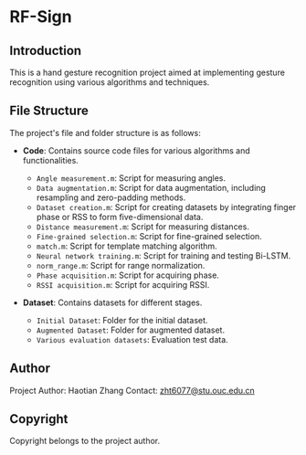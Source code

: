 # RF-Sign

## Introduction

This is a hand gesture recognition project aimed at implementing gesture recognition using various algorithms and techniques.

## File Structure

The project's file and folder structure is as follows:

- **Code**: Contains source code files for various algorithms and functionalities.

  - `Angle measurement.m`: Script for measuring angles.
  - `Data augmentation.m`: Script for data augmentation, including resampling and zero-padding methods.
  - `Dataset creation.m`: Script for creating datasets by integrating finger phase or RSS to form five-dimensional data.
  - `Distance measurement.m`: Script for measuring distances.
  - `Fine-grained selection.m`: Script for fine-grained selection.
  - `match.m`: Script for template matching algorithm.
  - `Neural network training.m`: Script for training and testing Bi-LSTM.
  - `norm_range.m`: Script for range normalization.
  - `Phase acquisition.m`: Script for acquiring phase.
  - `RSSI acquisition.m`: Script for acquiring RSSI.

- **Dataset**: Contains datasets for different stages.

  - `Initial Dataset`: Folder for the initial dataset.
  - `Augmented Dataset`: Folder for augmented dataset.
  - `Various evaluation datasets`: Evaluation test data.

## Author

Project Author: Haotian Zhang
Contact: zht6077@stu.ouc.edu.cn

## Copyright

Copyright belongs to the project author.

